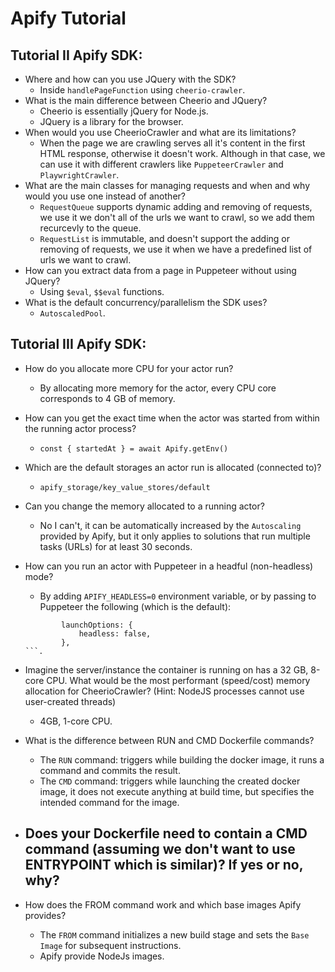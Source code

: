 # Apify Tutorial

## Tutorial II Apify SDK: 

- Where and how can you use JQuery with the SDK?
    - Inside `handlePageFunction` using `cheerio-crawler`.
- What is the main difference between Cheerio and JQuery?
    - Cheerio is essentially jQuery for Node.js.
    - JQuery is a library for the browser.
- When would you use CheerioCrawler and what are its limitations?
    - When the page we are crawling serves all it's content in the first HTML response, otherwise it doesn't work. Although in that case, we can use it with different crawlers like `PuppeteerCrawler` and `PlaywrightCrawler`.
- What are the main classes for managing requests and when and why would you use one instead of another?
    - `RequestQueue` supports dynamic adding and removing of requests, we use it we don't all of the urls we want to crawl, so we add them recurcevly to the queue.
    - `RequestList` is immutable, and doesn't support the adding or removing of requests, we use it when we have a predefined list of urls we want to crawl.
- How can you extract data from a page in Puppeteer without using JQuery?
    - Using `$eval`, `$$eval` functions.
- What is the default concurrency/parallelism the SDK uses?
    - `AutoscaledPool`.

## Tutorial III Apify SDK:

- How do you allocate more CPU for your actor run?
    - By allocating more memory for the actor, every CPU core corresponds to 4 GB of memory.
- How can you get the exact time when the actor was started from within the running actor process?
    - `const { startedAt } = await Apify.getEnv()`
- Which are the default storages an actor run is allocated (connected to)?
    - `apify_storage/key_value_stores/default`
- Can you change the memory allocated to a running actor?
    - No I can't, it can be automatically increased by the `Autoscaling` provided by Apify, but it only applies to solutions that run multiple tasks (URLs) for at least 30 seconds.
- How can you run an actor with Puppeteer in a headful (non-headless) mode?
    - By adding `APIFY_HEADLESS=0` environment variable, or by passing to Puppeteer the following (which is the default):
    ```launchContext: {
            launchOptions: {
                headless: false,
            },
    ```.
- Imagine the server/instance the container is running on has a 32 GB, 8-core CPU. What would be the most performant (speed/cost) memory allocation for CheerioCrawler? (Hint: NodeJS processes cannot use user-created threads)
    - 4GB, 1-core CPU.

- What is the difference between RUN and CMD Dockerfile commands?
    - The `RUN` command: triggers while building the docker image, it runs a command and commits the result.
    - The `CMD` command: triggers while launching the created docker image, it does not execute anything at build time, but specifies the intended command for the image.
    
- Does your Dockerfile need to contain a CMD command (assuming we don't want to use ENTRYPOINT which is similar)? If yes or no, why?
    -
- How does the FROM command work and which base images Apify provides?
    - The `FROM` command initializes a new build stage and sets the `Base Image` for subsequent instructions.
    - Apify provide NodeJs images.